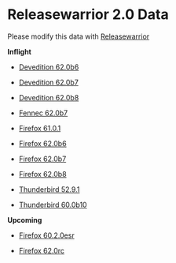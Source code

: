 

Releasewarrior 2.0 Data
=======================

Please modify this data with [Releasewarrior](https://github.com/mozilla-releng/releasewarrior-2.0)

**Inflight**

* [Devedition 62.0b6](/inflight/devedition/devedition-devedition-62.0b6.md)

* [Devedition 62.0b7](/inflight/devedition/devedition-devedition-62.0b7.md)

* [Devedition 62.0b8](/inflight/devedition/devedition-devedition-62.0b8.md)

* [Fennec 62.0b7](/inflight/fennec/fennec-beta-62.0b7.md)

* [Firefox 61.0.1](/inflight/firefox/firefox-release-61.0.1.md)

* [Firefox 62.0b6](/inflight/firefox/firefox-beta-62.0b6.md)

* [Firefox 62.0b7](/inflight/firefox/firefox-beta-62.0b7.md)

* [Firefox 62.0b8](/inflight/firefox/firefox-beta-62.0b8.md)

* [Thunderbird 52.9.1](/inflight/thunderbird/thunderbird-release-52.9.1.md)

* [Thunderbird 60.0b10](/inflight/thunderbird/thunderbird-beta-60.0b10.md)

**Upcoming**

* [Firefox 60.2.0esr](/upcoming/firefox/firefox-esr60-60.2.0esr.md)

* [Firefox 62.0rc](/upcoming/firefox/firefox-release-rc-62.0rc.md)

